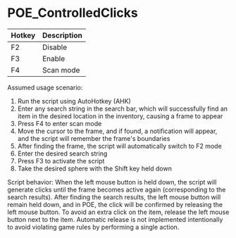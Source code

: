 # POE_ControlledClicks

| Hotkey | Description |
| --- | --- |
| F2 | Disable |
| F3 | Enable |
| F4 | Scan mode |

Assumed usage scenario:
1) Run the script using AutoHotkey (AHK)
2) Enter any search string in the search bar, which will successfully find an item in the desired location in the inventory, causing a frame to appear
3) Press F4 to enter scan mode
4) Move the cursor to the frame, and if found, a notification will appear, and the script will remember the frame's boundaries
5) After finding the frame, the script will automatically switch to F2 mode
6) Enter the desired search string
7) Press F3 to activate the script
8) Take the desired sphere with the Shift key held down

Script behavior:
When the left mouse button is held down, the script will generate clicks until the frame becomes active again (corresponding to the search results). After finding the search results, the left mouse button will remain held down, and in POE, the click will be confirmed by releasing the left mouse button. To avoid an extra click on the item, release the left mouse button next to the item. Automatic release is not implemented intentionally to avoid violating game rules by performing a single action.
